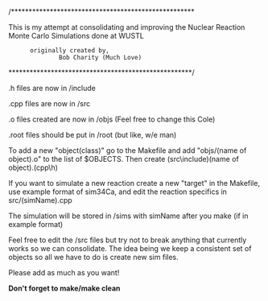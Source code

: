 
/****************************************************

This is my attempt at consolidating and improving
     the Nuclear Reaction Monte Carlo Simulations
     	 done at WUSTL
	 
	      originally created by,
	      	      Bob Charity (Much Love)

****************************************************/

.h files are now in /include

.cpp files are now in /src

.o files created are now in /objs (Feel free to change this Cole)

.root files should be put in /root (but like, w/e man)

To add a new "object(class)" go to the Makefile and add "objs/(name of object).o"
to the list of $OBJECTS. Then create (src\include)(name of object).(cpp\h)

If you want to simulate a new reaction create a new "target" in the Makefile, use example format of sim34Ca,
and edit the reaction specifics in src/(simName).cpp

The simulation will be stored in /sims with simName after you make (if in example format)

Feel free to edit the /src files but try not to break anything that currently works so we can consolidate.
The idea being we keep a consistent set of objects so all we have to do is create new sim files.

Please add as much as you want!

**********Don't forget to make/make clean**********
